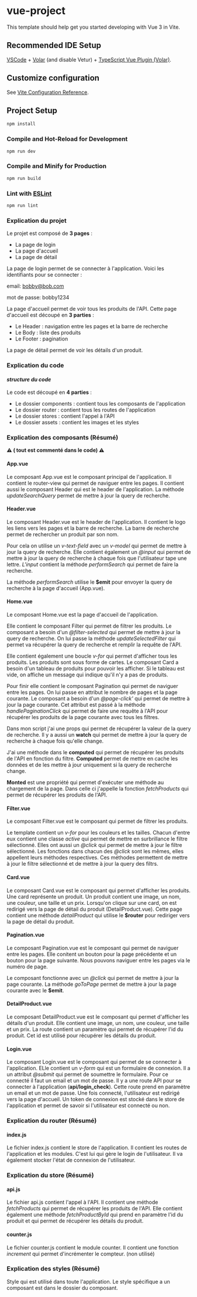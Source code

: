 # vue-project

This template should help get you started developing with Vue 3 in Vite.

## Recommended IDE Setup

[VSCode](https://code.visualstudio.com/) + [Volar](https://marketplace.visualstudio.com/items?itemName=Vue.volar) (and disable Vetur) + [TypeScript Vue Plugin (Volar)](https://marketplace.visualstudio.com/items?itemName=Vue.vscode-typescript-vue-plugin).

## Customize configuration

See [Vite Configuration Reference](https://vitejs.dev/config/).

## Project Setup

```sh
npm install
```

### Compile and Hot-Reload for Development

```sh
npm run dev
```

### Compile and Minify for Production

```sh
npm run build
```

### Lint with [ESLint](https://eslint.org/)

```sh
npm run lint
```
### Explication du projet 

Le projet est composé de **3 pages** :
- La page de login
- La page d'accueil
- La page de détail

La page de login permet de se connecter à l'application.
Voici les identifiants pour se connecter :

email: bobby@bob.com

mot de passe: bobby1234

La page d'accueil permet de voir tous les produits de l'API.
Cette page d'accueil est découpé en **3 parties** :
- Le Header : navigation entre les pages et la barre de recherche
- Le Body : liste des produits
- Le Footer : pagination

La page de détail permet de voir les détails d'un produit.

### Explication du code

#### _structure du code_

Le code est découpé en **4 parties** :
- Le dossier components : contient tous les composants de l'application
- Le dossier router : contient tous les routes de l'application
- Le dossier stores : contient l'appel à l'API
- Le dossier assets : contient les images et les styles

### Explication des composants (Résumé)

**:warning: ( tout est commenté dans le code) :warning:**

#### **App.vue**
Le composant App.vue est le composant principal de l'application.
Il contient le router-view qui permet de naviguer entre les pages.
Il contient aussi le composant Header qui est le header de l'application.
La méthode _updateSearchQuery_ permet de mettre à jour la query de recherche.

#### **Header.vue**

Le composant Header.vue est le header de l'application.
Il contient le logo les liens vers les pages et la barre de recherche.
La barre de recherche permet de rechercher un produit par son nom.

Pour cela on utilise un _v-text-field_ avec un _v-model_ qui permet de mettre à jour la query de recherche.
Elle contient également un _@input_ qui permet de mettre à jour la query de recherche à chaque fois que l'utilisateur tape une lettre. _L'input_ contient la méthode _performSearch_ qui permet de faire la recherche.

La méthode _performSearch_ utilise le **$emit** pour envoyer la query de recherche à la page d'accueil (App.vue).

#### **Home.vue**

Le composant Home.vue est la page d'accueil de l'application.

Elle contient le composant Filter qui permet de filtrer les produits.
Le composant a besoin d'un _@filter-selected_ qui permet de mettre à jour la query de recherche. 
On lui passe la méthode _updateSelectedFilter_ qui permet va récupérer la query de recherche et remplir la requête de l'API.

Elle contient également une boucle _v-for_ qui permet d'afficher tous les produits.
Les produits sont sous forme de cartes.
Le composant Card a besoin d'un tableau de produits pour pouvoir les afficher.
Si le tableau est vide, on affiche un message qui indique qu'il n'y a pas de produits.

Pour finir elle contient le composant Pagination qui permet de naviguer entre les pages.
On lui passe en attribut le nombre de pages et la page courante.
Le composant a besoin d'un _@page-click'_ qui permet de mettre à jour la page courante. Cet attribut est passé à la méthode _handlePaginationClick_ qui permet de faire une requête à l'API pour récupérer les produits de la page courante avec tous les filtres.

Dans mon script j'ai une props qui permet de récupérer la valeur de la query de recherche.
Il y a aussi un **watch** qui permet de mettre à jour la query de recherche à chaque fois qu'elle change.

J'ai une méthode dans le **computed** qui permet de récupérer les produits de l'API en fonction du filtre.
**Computed** permet de mettre en cache les données et de les mettre à jour uniquement si la query de recherche change.

**Monted** est une propriété qui permet d'exécuter une méthode au chargement de la page.
Dans celle ci j'appelle la fonction _fetchProducts_ qui permet de récupérer les produits de l'API.

#### **Filter.vue**

Le composant Filter.vue est le composant qui permet de filtrer les produits.

Le template contient un _v-for_ pour les couleurs et les tailles. Chacun d'entre eux contient une classe _active_ qui permet de mettre en surbrillance le filtre sélectionné.
Elles ont aussi un _@click_ qui permet de mettre à jour le filtre sélectionné. Les fonctions dans chacun des _@click_ sont les mêmes, elles appellent leurs méthodes respectives. Ces méthodes permettent de mettre à jour le filtre sélectionné et de mettre à jour la query des filtrs.

#### **Card.vue**

Le composant Card.vue est le composant qui permet d'afficher les produits.
Une card représente un produit.
Un produit contient une image, un nom, une couleur, une taille et un prix. Lorsqu'on clique sur une card, on est redirigé vers la page de détail du produit (DetailProduct.vue).
Cette page contient une méthode _detailProduct_ qui utilise le **$router** pour rediriger vers la page de détail du produit.

#### **Pagination.vue**

Le composant Pagination.vue est le composant qui permet de naviguer entre les pages.
Elle conitent un bouton pour la page précédente et un bouton pour la page suivante.
Nous pouvons naviguer entre les pages via le numéro de page.

Le composant fonctionne avec un _@click_ qui permet de mettre à jour la page courante. La méthode _goToPage_ permet de mettre à jour la page courante avec le **$emit**.

#### **DetailProduct.vue**

Le composant DetailProduct.vue est le composant qui permet d'afficher les détails d'un produit.
Elle contient une image, un nom, une couleur, une taille et un prix.
La route contient un paramètre qui permet de récupérer l'id du produit. Cet id est utilisé pour récupérer les détails du produit.

#### **Login.vue**

Le composant Login.vue est le composant qui permet de se connecter à l'application.
ELle contient un _v-form_ qui est un formulaire de connexion.
Il a un attribut _@submit_ qui permet de soumettre le formulaire.
Pour ce connecté il faut un email et un mot de passe.
Il y a une route API pour se connecter à l'application (**api/login_check**).
Cette route prend en paramètre un email et un mot de passe.
Une fois connecté, l'utilisateur est redirigé vers la page d'accueil.
Un token de connexion est stocké dans le store de l'application et permet de savoir si l'utilisateur est connecté ou non.


### Explication du router (Résumé)

#### **index.js**

Le fichier index.js contient le store de l'application.
Il contient les routes de l'application et les modules.
C'est lui qui gère le login de l'utilisateur.
Il va également stocker l'état de connexion de l'utilisateur.

### Explication du store (Résumé)

#### **api.js**

Le fichier api.js contient l'appel à l'API.
Il contient une méthode _fetchProducts_ qui permet de récupérer les produits de l'API.
Elle contient également une méthode _fetchProductById_ qui prend en paramètre l'id du produit et qui permet de récupérer les détails du produit.

#### **counter.js**

Le fichier counter.js contient le module counter.
Il contient une fonction _increment_ qui permet d'incrémenter le compteur. (non utilisé)

### Explication des styles (Résumé)

Style qui est utilisé dans toute l'application.
Le style spécifique a un composant est dans le dossier du composant.
